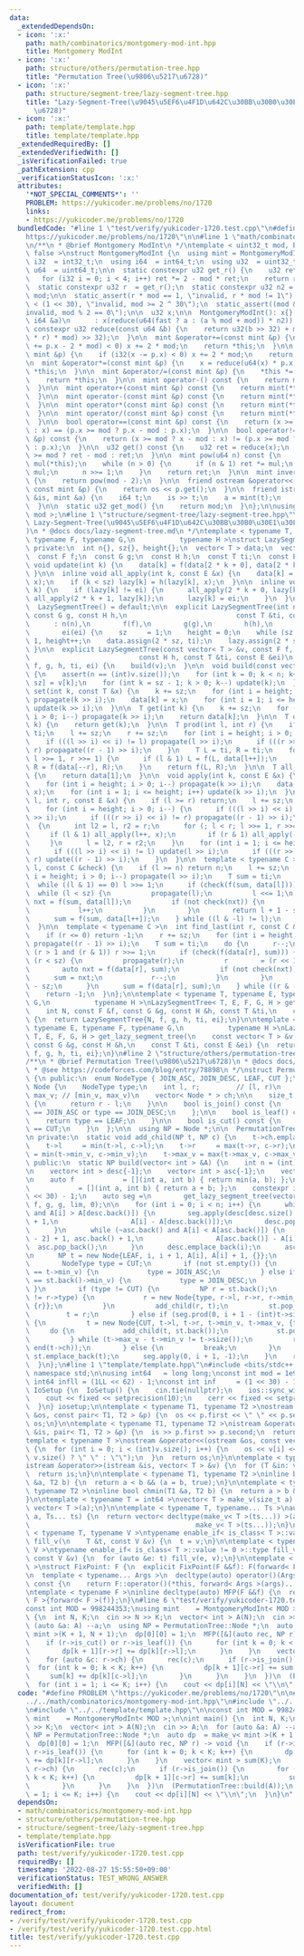 ```yaml
---
data:
  _extendedDependsOn:
  - icon: ':x:'
    path: math/combinatorics/montgomery-mod-int.hpp
    title: Montgomery ModInt
  - icon: ':x:'
    path: structure/others/permutation-tree.hpp
    title: "Permutation Tree(\u9806\u5217\u6728)"
  - icon: ':x:'
    path: structure/segment-tree/lazy-segment-tree.hpp
    title: "Lazy-Segment-Tree(\u9045\u5EF6\u4F1D\u642C\u30BB\u30B0\u30E1\u30F3\u30C8\
      \u6728)"
  - icon: ':x:'
    path: template/template.hpp
    title: template/template.hpp
  _extendedRequiredBy: []
  _extendedVerifiedWith: []
  _isVerificationFailed: true
  _pathExtension: cpp
  _verificationStatusIcon: ':x:'
  attributes:
    '*NOT_SPECIAL_COMMENTS*': ''
    PROBLEM: https://yukicoder.me/problems/no/1720
    links:
    - https://yukicoder.me/problems/no/1720
  bundledCode: "#line 1 \"test/verify/yukicoder-1720.test.cpp\"\n#define PROBLEM \"\
    https://yukicoder.me/problems/no/1720\"\n\n#line 1 \"math/combinatorics/montgomery-mod-int.hpp\"\
    \n/**\n * @brief Montgomery ModInt\n */\ntemplate < uint32_t mod, bool fast =\
    \ false >\nstruct MontgomeryModInt {\n  using mint = MontgomeryModInt;\n  using\
    \ i32  = int32_t;\n  using i64  = int64_t;\n  using u32  = uint32_t;\n  using\
    \ u64  = uint64_t;\n\n  static constexpr u32 get_r() {\n    u32 ret = mod;\n \
    \   for (i32 i = 0; i < 4; i++) ret *= 2 - mod * ret;\n    return ret;\n  }\n\n\
    \  static constexpr u32 r  = get_r();\n  static constexpr u32 n2 = -u64(mod) %\
    \ mod;\n\n  static_assert(r * mod == 1, \"invalid, r * mod != 1\");\n  static_assert(mod\
    \ < (1 << 30), \"invalid, mod >= 2 ^ 30\");\n  static_assert((mod & 1) == 1, \"\
    invalid, mod % 2 == 0\");\n\n  u32 x;\n\n  MontgomeryModInt(): x{} {}\n\n  MontgomeryModInt(const\
    \ i64 &a)\n      : x(reduce(u64(fast ? a : (a % mod + mod)) * n2)) {}\n\n  static\
    \ constexpr u32 reduce(const u64 &b) {\n    return u32(b >> 32) + mod - u32((u64(u32(b)\
    \ * r) * mod) >> 32);\n  }\n\n  mint &operator+=(const mint &p) {\n    if (i32(x\
    \ += p.x - 2 * mod) < 0) x += 2 * mod;\n    return *this;\n  }\n\n  mint &operator-=(const\
    \ mint &p) {\n    if (i32(x -= p.x) < 0) x += 2 * mod;\n    return *this;\n  }\n\
    \n  mint &operator*=(const mint &p) {\n    x = reduce(u64(x) * p.x);\n    return\
    \ *this;\n  }\n\n  mint &operator/=(const mint &p) {\n    *this *= p.inverse();\n\
    \    return *this;\n  }\n\n  mint operator-() const {\n    return mint() - *this;\n\
    \  }\n\n  mint operator+(const mint &p) const {\n    return mint(*this) += p;\n\
    \  }\n\n  mint operator-(const mint &p) const {\n    return mint(*this) -= p;\n\
    \  }\n\n  mint operator*(const mint &p) const {\n    return mint(*this) *= p;\n\
    \  }\n\n  mint operator/(const mint &p) const {\n    return mint(*this) /= p;\n\
    \  }\n\n  bool operator==(const mint &p) const {\n    return (x >= mod ? x - mod\
    \ : x) == (p.x >= mod ? p.x - mod : p.x);\n  }\n\n  bool operator!=(const mint\
    \ &p) const {\n    return (x >= mod ? x - mod : x) != (p.x >= mod ? p.x - mod\
    \ : p.x);\n  }\n\n  u32 get() const {\n    u32 ret = reduce(x);\n    return ret\
    \ >= mod ? ret - mod : ret;\n  }\n\n  mint pow(u64 n) const {\n    mint ret(1),\
    \ mul(*this);\n    while (n > 0) {\n      if (n & 1) ret *= mul;\n      mul *=\
    \ mul;\n      n >>= 1;\n    }\n    return ret;\n  }\n\n  mint inverse() const\
    \ {\n    return pow(mod - 2);\n  }\n\n  friend ostream &operator<<(ostream &os,\
    \ const mint &p) {\n    return os << p.get();\n  }\n\n  friend istream &operator>>(istream\
    \ &is, mint &a) {\n    i64 t;\n    is >> t;\n    a = mint(t);\n    return is;\n\
    \  }\n\n  static u32 get_mod() {\n    return mod;\n  }\n};\n\nusing modint = MontgomeryModInt<\
    \ mod >;\n#line 1 \"structure/segment-tree/lazy-segment-tree.hpp\"\n/**\n * @brief\
    \ Lazy-Segment-Tree(\u9045\u5EF6\u4F1D\u642C\u30BB\u30B0\u30E1\u30F3\u30C8\u6728\
    )\n * @docs docs/lazy-segment-tree.md\n */\ntemplate < typename T, typename E,\
    \ typename F, typename G,\n           typename H >\nstruct LazySegmentTree {\n\
    \ private:\n  int n{}, sz{}, height{};\n  vector< T > data;\n  vector< E > lazy;\n\
    \  const F f;\n  const G g;\n  const H h;\n  const T ti;\n  const E ei;\n\n  inline\
    \ void update(int k) {\n    data[k] = f(data[2 * k + 0], data[2 * k + 1]);\n \
    \ }\n\n  inline void all_apply(int k, const E &x) {\n    data[k] = g(data[k],\
    \ x);\n    if (k < sz) lazy[k] = h(lazy[k], x);\n  }\n\n  inline void propagate(int\
    \ k) {\n    if (lazy[k] != ei) {\n      all_apply(2 * k + 0, lazy[k]);\n     \
    \ all_apply(2 * k + 1, lazy[k]);\n      lazy[k] = ei;\n    }\n  }\n\n public:\n\
    \  LazySegmentTree() = default;\n\n  explicit LazySegmentTree(int n, const F f,\
    \ const G g, const H h,\n                           const T &ti, const E &ei)\n\
    \      : n(n),\n        f(f),\n        g(g),\n        h(h),\n        ti(ti),\n\
    \        ei(ei) {\n    sz     = 1;\n    height = 0;\n    while (sz < n) sz <<=\
    \ 1, height++;\n    data.assign(2 * sz, ti);\n    lazy.assign(2 * sz, ei);\n \
    \ }\n\n  explicit LazySegmentTree(const vector< T > &v, const F f, const G g,\n\
    \                           const H h, const T &ti, const E &ei)\n      : LazySegmentTree(v.size(),\
    \ f, g, h, ti, ei) {\n    build(v);\n  }\n\n  void build(const vector< T > &v)\
    \ {\n    assert(n == (int)v.size());\n    for (int k = 0; k < n; k++) data[k +\
    \ sz] = v[k];\n    for (int k = sz - 1; k > 0; k--) update(k);\n  }\n\n  void\
    \ set(int k, const T &x) {\n    k += sz;\n    for (int i = height; i > 0; i--)\
    \ propagate(k >> i);\n    data[k] = x;\n    for (int i = 1; i <= height; i++)\
    \ update(k >> i);\n  }\n\n  T get(int k) {\n    k += sz;\n    for (int i = height;\
    \ i > 0; i--) propagate(k >> i);\n    return data[k];\n  }\n\n  T operator[](int\
    \ k) {\n    return get(k);\n  }\n\n  T prod(int l, int r) {\n    if (l >= r) return\
    \ ti;\n    l += sz;\n    r += sz;\n    for (int i = height; i > 0; i--) {\n  \
    \    if (((l >> i) << i) != l) propagate(l >> i);\n      if (((r >> i) << i) !=\
    \ r) propagate((r - 1) >> i);\n    }\n    T L = ti, R = ti;\n    for (; l < r;\
    \ l >>= 1, r >>= 1) {\n      if (l & 1) L = f(L, data[l++]);\n      if (r & 1)\
    \ R = f(data[--r], R);\n    }\n    return f(L, R);\n  }\n\n  T all_prod() const\
    \ {\n    return data[1];\n  }\n\n  void apply(int k, const E &x) {\n    k += sz;\n\
    \    for (int i = height; i > 0; i--) propagate(k >> i);\n    data[k] = g(data[k],\
    \ x);\n    for (int i = 1; i <= height; i++) update(k >> i);\n  }\n\n  void apply(int\
    \ l, int r, const E &x) {\n    if (l >= r) return;\n    l += sz;\n    r += sz;\n\
    \    for (int i = height; i > 0; i--) {\n      if (((l >> i) << i) != l) propagate(l\
    \ >> i);\n      if (((r >> i) << i) != r) propagate((r - 1) >> i);\n    }\n  \
    \  {\n      int l2 = l, r2 = r;\n      for (; l < r; l >>= 1, r >>= 1) {\n   \
    \     if (l & 1) all_apply(l++, x);\n        if (r & 1) all_apply(--r, x);\n \
    \     }\n      l = l2, r = r2;\n    }\n    for (int i = 1; i <= height; i++) {\n\
    \      if (((l >> i) << i) != l) update(l >> i);\n      if (((r >> i) << i) !=\
    \ r) update((r - 1) >> i);\n    }\n  }\n\n  template < typename C >\n  int find_first(int\
    \ l, const C &check) {\n    if (l >= n) return n;\n    l += sz;\n    for (int\
    \ i = height; i > 0; i--) propagate(l >> i);\n    T sum = ti;\n    do {\n    \
    \  while ((l & 1) == 0) l >>= 1;\n      if (check(f(sum, data[l]))) {\n      \
    \  while (l < sz) {\n          propagate(l);\n          l <<= 1;\n          auto\
    \ nxt = f(sum, data[l]);\n          if (not check(nxt)) {\n            sum = nxt;\n\
    \            l++;\n          }\n        }\n        return l + 1 - sz;\n      }\n\
    \      sum = f(sum, data[l++]);\n    } while ((l & -l) != l);\n    return n;\n\
    \  }\n\n  template < typename C >\n  int find_last(int r, const C &check) {\n\
    \    if (r <= 0) return -1;\n    r += sz;\n    for (int i = height; i > 0; i--)\
    \ propagate((r - 1) >> i);\n    T sum = ti;\n    do {\n      r--;\n      while\
    \ (r > 1 and (r & 1)) r >>= 1;\n      if (check(f(data[r], sum))) {\n        while\
    \ (r < sz) {\n          propagate(r);\n          r        = (r << 1) + 1;\n  \
    \        auto nxt = f(data[r], sum);\n          if (not check(nxt)) {\n      \
    \      sum = nxt;\n            r--;\n          }\n        }\n        return r\
    \ - sz;\n      }\n      sum = f(data[r], sum);\n    } while ((r & -r) != r);\n\
    \    return -1;\n  }\n};\n\ntemplate < typename T, typename E, typename F, typename\
    \ G,\n           typename H >\nLazySegmentTree< T, E, F, G, H > get_lazy_segment_tree(\n\
    \    int N, const F &f, const G &g, const H &h, const T &ti,\n    const E &ei)\
    \ {\n  return LazySegmentTree{N, f, g, h, ti, ei};\n}\n\ntemplate < typename T,\
    \ typename E, typename F, typename G,\n           typename H >\nLazySegmentTree<\
    \ T, E, F, G, H > get_lazy_segment_tree(\n    const vector< T > &v, const F &f,\
    \ const G &g, const H &h,\n    const T &ti, const E &ei) {\n  return LazySegmentTree{v,\
    \ f, g, h, ti, ei};\n}\n#line 2 \"structure/others/permutation-tree.hpp\"\n\n\
    /**\n * @brief Permutation Tree(\u9806\u5217\u6728)\n * @docs docs/permutation-tree.md\n\
    \ * @see https://codeforces.com/blog/entry/78898\n */\nstruct PermutationTree\
    \ {\n public:\n  enum NodeType { JOIN_ASC, JOIN_DESC, LEAF, CUT };\n\n  struct\
    \ Node {\n    NodeType type;\n    int l, r;         // [l, r)\n    int min_v,\
    \ max_v; // [min_v, max_v)\n    vector< Node * > ch;\n\n    size_t size() const\
    \ {\n      return r - l;\n    }\n\n    bool is_join() const {\n      return type\
    \ == JOIN_ASC or type == JOIN_DESC;\n    };\n\n    bool is_leaf() const {\n  \
    \    return type == LEAF;\n    }\n\n    bool is_cut() const {\n      return type\
    \ == CUT;\n    }\n  };\n\n  using NP = Node *;\n\n  PermutationTree() = default;\n\
    \n private:\n  static void add_child(NP t, NP c) {\n    t->ch.emplace_back(c);\n\
    \    t->l     = min(t->l, c->l);\n    t->r     = max(t->r, c->r);\n    t->min_v\
    \ = min(t->min_v, c->min_v);\n    t->max_v = max(t->max_v, c->max_v);\n  }\n\n\
    \ public:\n  static NP build(vector< int > &A) {\n    int n = (int)A.size();\n\
    \n    vector< int > desc{-1};\n    vector< int > asc{-1};\n    vector< NP > st;\n\
    \n    auto f            = [](int a, int b) { return min(a, b); };\n    auto g\
    \            = [](int a, int b) { return a + b; };\n    constexpr int lim = (1\
    \ << 30) - 1;\n    auto seg =\n        get_lazy_segment_tree(vector< int >(n),\
    \ f, g, g, lim, 0);\n\n    for (int i = 0; i < n; i++) {\n      while (~desc.back()\
    \ and A[i] > A[desc.back()]) {\n        seg.apply(desc[desc.size() - 2] + 1, desc.back()\
    \ + 1,\n                  A[i] - A[desc.back()]);\n        desc.pop_back();\n\
    \      }\n      while (~asc.back() and A[i] < A[asc.back()]) {\n        seg.apply(asc[asc.size()\
    \ - 2] + 1, asc.back() + 1,\n                  A[asc.back()] - A[i]);\n      \
    \  asc.pop_back();\n      }\n      desc.emplace_back(i);\n      asc.emplace_back(i);\n\
    \n      NP t = new Node{LEAF, i, i + 1, A[i], A[i] + 1, {}};\n      for (;;) {\n\
    \        NodeType type = CUT;\n        if (not st.empty()) {\n          if (st.back()->max_v\
    \ == t->min_v) {\n            type = JOIN_ASC;\n          } else if (t->max_v\
    \ == st.back()->min_v) {\n            type = JOIN_DESC;\n          }\n       \
    \ }\n        if (type != CUT) {\n          NP r = st.back();\n          if (type\
    \ != r->type) {\n            r = new Node{type, r->l, r->r, r->min_v, r->max_v,\
    \ {r}};\n          }\n          add_child(r, t);\n          st.pop_back();\n \
    \         t = r;\n        } else if (seg.prod(0, i + 1 - (int)t->size()) == 0)\
    \ {\n          t = new Node{CUT, t->l, t->r, t->min_v, t->max_v, {t}};\n     \
    \     do {\n            add_child(t, st.back());\n            st.pop_back();\n\
    \          } while (t->max_v - t->min_v != t->size());\n          reverse(begin(t->ch),\
    \ end(t->ch));\n        } else {\n          break;\n        }\n      }\n     \
    \ st.emplace_back(t);\n      seg.apply(0, i + 1, -1);\n    }\n    return st[0];\n\
    \  }\n};\n#line 1 \"template/template.hpp\"\n#include <bits/stdc++.h>\n\nusing\
    \ namespace std;\n\nusing int64   = long long;\nconst int mod = 1e9 + 7;\n\nconst\
    \ int64 infll = (1LL << 62) - 1;\nconst int inf     = (1 << 30) - 1;\n\nstruct\
    \ IoSetup {\n  IoSetup() {\n    cin.tie(nullptr);\n    ios::sync_with_stdio(false);\n\
    \    cout << fixed << setprecision(10);\n    cerr << fixed << setprecision(10);\n\
    \  }\n} iosetup;\n\ntemplate < typename T1, typename T2 >\nostream &operator<<(ostream\
    \ &os, const pair< T1, T2 > &p) {\n  os << p.first << \" \" << p.second;\n  return\
    \ os;\n}\n\ntemplate < typename T1, typename T2 >\nistream &operator>>(istream\
    \ &is, pair< T1, T2 > &p) {\n  is >> p.first >> p.second;\n  return is;\n}\n\n\
    template < typename T >\nostream &operator<<(ostream &os, const vector< T > &v)\
    \ {\n  for (int i = 0; i < (int)v.size(); i++) {\n    os << v[i] << (i + 1 !=\
    \ v.size() ? \" \" : \"\");\n  }\n  return os;\n}\n\ntemplate < typename T >\n\
    istream &operator>>(istream &is, vector< T > &v) {\n  for (T &in: v) is >> in;\n\
    \  return is;\n}\n\ntemplate < typename T1, typename T2 >\ninline bool chmax(T1\
    \ &a, T2 b) {\n  return a < b && (a = b, true);\n}\n\ntemplate < typename T1,\
    \ typename T2 >\ninline bool chmin(T1 &a, T2 b) {\n  return a > b && (a = b, true);\n\
    }\n\ntemplate < typename T = int64 >\nvector< T > make_v(size_t a) {\n  return\
    \ vector< T >(a);\n}\n\ntemplate < typename T, typename... Ts >\nauto make_v(size_t\
    \ a, Ts... ts) {\n  return vector< decltype(make_v< T >(ts...)) >(a,\n       \
    \                                         make_v< T >(ts...));\n}\n\ntemplate\
    \ < typename T, typename V >\ntypename enable_if< is_class< T >::value == 0 >::type\
    \ fill_v(\n    T &t, const V &v) {\n  t = v;\n}\n\ntemplate < typename T, typename\
    \ V >\ntypename enable_if< is_class< T >::value != 0 >::type fill_v(\n    T &t,\
    \ const V &v) {\n  for (auto &e: t) fill_v(e, v);\n}\n\ntemplate < typename F\
    \ >\nstruct FixPoint: F {\n  explicit FixPoint(F &&f): F(forward< F >(f)) {}\n\
    \n  template < typename... Args >\n  decltype(auto) operator()(Args &&...args)\
    \ const {\n    return F::operator()(*this, forward< Args >(args)...);\n  }\n};\n\
    \ntemplate < typename F >\ninline decltype(auto) MFP(F &&f) {\n  return FixPoint<\
    \ F >{forward< F >(f)};\n}\n#line 6 \"test/verify/yukicoder-1720.test.cpp\"\n\n\
    const int MOD = 998244353;\nusing mint    = MontgomeryModInt< MOD >;\n\nint main()\
    \ {\n  int N, K;\n  cin >> N >> K;\n  vector< int > A(N);\n  cin >> A;\n  for\
    \ (auto &a: A) --a;\n  using NP = PermutationTree::Node *;\n  auto dp  = make_v<\
    \ mint >(K + 1, N + 1);\n  dp[0][0] = 1;\n  MFP([&](auto rec, NP r) -> void {\n\
    \    if (r->is_cut() or r->is_leaf()) {\n      for (int k = 0; k < K; k++) {\n\
    \        dp[k + 1][r->r] += dp[k][r->l];\n      }\n    }\n    vector< mint > sum(K);\n\
    \    for (auto &c: r->ch) {\n      rec(c);\n      if (r->is_join()) {\n      \
    \  for (int k = 0; k < K; k++) {\n          dp[k + 1][c->r] += sum[k];\n     \
    \     sum[k] += dp[k][c->l];\n        }\n      }\n    }\n  })\n  (PermutationTree::build(A));\n\
    \  for (int i = 1; i <= K; i++) {\n    cout << dp[i][N] << \"\\n\";\n  }\n}\n"
  code: "#define PROBLEM \"https://yukicoder.me/problems/no/1720\"\n\n#include \"\
    ../../math/combinatorics/montgomery-mod-int.hpp\"\n#include \"../../structure/others/permutation-tree.hpp\"\
    \n#include \"../../template/template.hpp\"\n\nconst int MOD = 998244353;\nusing\
    \ mint    = MontgomeryModInt< MOD >;\n\nint main() {\n  int N, K;\n  cin >> N\
    \ >> K;\n  vector< int > A(N);\n  cin >> A;\n  for (auto &a: A) --a;\n  using\
    \ NP = PermutationTree::Node *;\n  auto dp  = make_v< mint >(K + 1, N + 1);\n\
    \  dp[0][0] = 1;\n  MFP([&](auto rec, NP r) -> void {\n    if (r->is_cut() or\
    \ r->is_leaf()) {\n      for (int k = 0; k < K; k++) {\n        dp[k + 1][r->r]\
    \ += dp[k][r->l];\n      }\n    }\n    vector< mint > sum(K);\n    for (auto &c:\
    \ r->ch) {\n      rec(c);\n      if (r->is_join()) {\n        for (int k = 0;\
    \ k < K; k++) {\n          dp[k + 1][c->r] += sum[k];\n          sum[k] += dp[k][c->l];\n\
    \        }\n      }\n    }\n  })\n  (PermutationTree::build(A));\n  for (int i\
    \ = 1; i <= K; i++) {\n    cout << dp[i][N] << \"\\n\";\n  }\n}\n"
  dependsOn:
  - math/combinatorics/montgomery-mod-int.hpp
  - structure/others/permutation-tree.hpp
  - structure/segment-tree/lazy-segment-tree.hpp
  - template/template.hpp
  isVerificationFile: true
  path: test/verify/yukicoder-1720.test.cpp
  requiredBy: []
  timestamp: '2022-08-27 15:55:50+09:00'
  verificationStatus: TEST_WRONG_ANSWER
  verifiedWith: []
documentation_of: test/verify/yukicoder-1720.test.cpp
layout: document
redirect_from:
- /verify/test/verify/yukicoder-1720.test.cpp
- /verify/test/verify/yukicoder-1720.test.cpp.html
title: test/verify/yukicoder-1720.test.cpp
---
```


